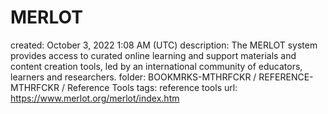 # MERLOT

created: October 3, 2022 1:08 AM (UTC)
description: The MERLOT system provides access to curated online learning and support materials and content creation tools, led by an international community of educators, learners and researchers.
folder: BOOKMRKS-MTHRFCKR / REFERENCE-MTHRFCKR / Reference Tools
tags: reference tools
url: https://www.merlot.org/merlot/index.htm